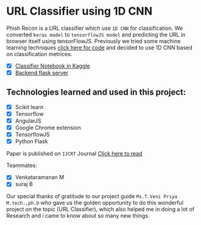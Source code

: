 # URL Classifier using 1D CNN

Phish Recon is a URL classifier which use `1D CNN` for classification. We converted `keras model` to `tensorflowJS model` and predicting the URL in browser itself using tensorFlowJS.
Previously we tried some machine learning techniques [click here for code](https://github.com/harishsambasivam/url-classifier/tree/master/flask(random%20forest%20classifier)) and decided to use 1D CNN based on classification metrices.

- [x] [Classifier Notebook in Kaggle](https://www.kaggle.com1cnn-url-classification)
- [x] [Backend flask server](https://www.kaggle.comurl-classifier-backend)

## Technologies learned and used in this project:
- [x] Scikit learn
- [x] Tensorflow
- [x] AngularJS
- [x] Google Chrome extension
- [x] TensorflowJS
- [x] Python Flask

Paper is published on  `IJCRT` Journal [Click here to read](https://github.com/harishsambasivam/url-classifier/blob/master/IJCRT2009235.pdf)

Teammates:  
- [x] Venkataramanan M
- [x] suraj B

Our special thanks of gratitude to our project guide `Ms.T.Veni Priya M.tech.,ph.D` who gave us the golden opportunity to do this wonderful project on the topic (URL Classifier), which also helped me in doing a lot of Research and i came to know about so many new things.

